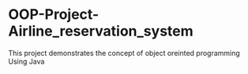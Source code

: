 # OOP-Project-Airline_reservation_system
This project demonstrates the concept of object oreinted programming Using Java 
